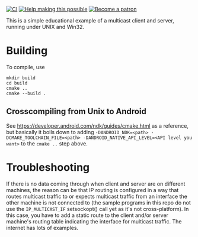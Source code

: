[![CI](https://github.com/bk138/Multicast-Client-Server-Example/actions/workflows/ci.yml/badge.svg)](https://github.com/bk138/Multicast-Client-Server-Example/actions/workflows/ci.yml)
[![Help making this possible](https://img.shields.io/badge/liberapay-donate-yellow.png)](https://liberapay.com/bk138/donate)
[![Become a patron](https://img.shields.io/badge/patreon-donate-yellow.svg)](https://www.patreon.com/bk138)

This is a simple educational example of a multicast 
client and server, running under UNIX and Win32.

# Building
To compile, use

    mkdir build
    cd build
    cmake ..
    cmake --build .

## Crosscompiling from Unix to Android

See https://developer.android.com/ndk/guides/cmake.html as a reference, but
basically it boils down to adding `-DANDROID_NDK=<path> -DCMAKE_TOOLCHAIN_FILE=<path> -DANDROID_NATIVE_API_LEVEL=<API level you want>`
to the `cmake ..` step above.


# Troubleshooting

If there is no data coming through when client and server are on different
machines, the reason can be that IP routing is configured in a way that routes
multicast traffic to or expects multicast traffic from an interface the other
machine is not connected to (the sample programs in this repo do not use the
`IP_MULTICAST_IF` setsockopt() call yet as it's not cross-platform).
In this case, you have to add a static route to the client and/or server machine's
routing table indicating the interface for multicast traffic. The internet has
lots of examples.
